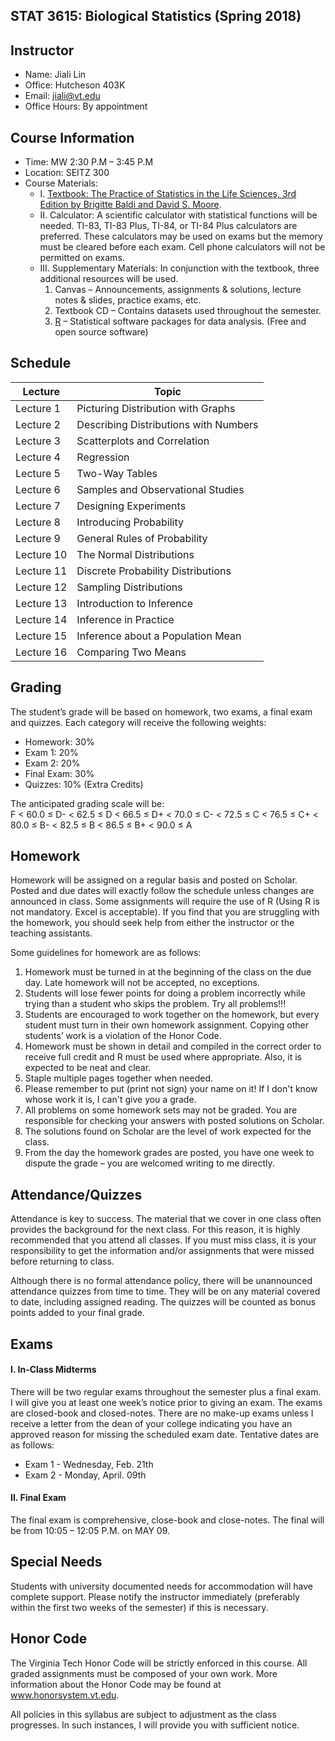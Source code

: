 ## STAT 3615: Biological Statistics (Spring 2018)

## Instructor
* Name: Jiali Lin	
* Office:  Hutcheson 403K	
* Email:  jiali@vt.edu						
* Office Hours:  By appointment 

## Course Information
* Time: MW 2:30 P.M – 3:45 P.M			
* Location:  SEITZ 300
* Course Materials:
    * I.	[Textbook: The Practice of Statistics in the Life Sciences, 3rd Edition by Brigitte Baldi and David S. Moore](https://www.amazon.com/Practice-Statistics-Sciences-CrunchIt-Access/dp/1464175349).
    * II.	Calculator: A scientific calculator with statistical functions will be needed. TI-83, TI-83 Plus, TI-84, or TI-84 Plus calculators are preferred. These calculators may be used on exams but the memory must be cleared before each exam.  Cell phone calculators will not be permitted on exams.
    * III. Supplementary Materials: In conjunction with the textbook, three additional resources will be used.
        1.	Canvas – Announcements, assignments & solutions, lecture notes & slides, practice exams, etc. 
        2.	Textbook CD – Contains datasets used throughout the semester.
        3.	[R](https://cran.r-project.org) – Statistical software packages for data analysis. (Free and open source software)

## Schedule
| Lecture | Topic |
|---------|-------|
| Lecture 1 | Picturing Distribution with Graphs |
| Lecture 2 | Describing Distributions with Numbers|
| Lecture 3 | Scatterplots and Correlation|
| Lecture 4 | Regression|
| Lecture 5 | Two-Way Tables|
| Lecture 6 | Samples and Observational Studies|
| Lecture 7 | Designing Experiments|
| Lecture 8 | Introducing Probability|
| Lecture 9 | General Rules of Probability|
| Lecture 10 | The Normal Distributions|
| Lecture 11 | Discrete Probability Distributions|
| Lecture 12 | Sampling Distributions|
| Lecture 13 | Introduction to Inference|
| Lecture 14 | Inference in Practice|
| Lecture 15 | Inference about a Population Mean|
| Lecture 16 | Comparing Two Means|

## Grading
The student’s grade will be based on homework, two exams, a final exam and quizzes.  Each category will receive the following weights:

* Homework:  30%
* Exam 1:  20%
* Exam 2:  20%
* Final Exam:  30%
* Quizzes:  10% (Extra Credits)

The anticipated grading scale will be:<br>
F < 60.0 ≤ D- < 62.5 ≤ D < 66.5 ≤ D+ < 70.0 ≤ C- < 72.5 ≤ C < 76.5 ≤ C+ < 80.0    ≤ B- < 82.5 ≤ B < 86.5 ≤ B+ < 90.0 ≤ A

## Homework
Homework will be assigned on a regular basis and posted on Scholar. Posted and due dates will exactly follow the schedule unless changes are announced in class. Some assignments will require the use of R (Using R is not mandatory. Excel is acceptable).  If you find that you are struggling with the homework, you should seek help from either the instructor or the teaching assistants. 

Some guidelines for homework are as follows:

1.	Homework must be turned in at the beginning of the class on the due day. Late homework will not be accepted, no exceptions.
2.	Students will lose fewer points for doing a problem incorrectly while trying than a student who skips the problem.  Try all problems!!!
3.	Students are encouraged to work together on the homework, but every student must turn in their own homework assignment. Copying other students’ work is a violation of the Honor Code.
4.	Homework must be shown in detail and compiled in the correct order to receive full credit and R must be used where appropriate. Also, it is expected to be neat and clear.
5.	Staple multiple pages together when needed.
6.	Please remember to put (print not sign) your name on it! If I don't know whose work it is, I can't give you a grade.
7.	All problems on some homework sets may not be graded. You are responsible for checking your answers with posted solutions on Scholar.
8.	The solutions found on Scholar are the level of work expected for the class.
9.	From the day the homework grades are posted, you have one week to dispute the grade – you are welcomed writing to me directly.

## Attendance/Quizzes
Attendance is key to success.  The material that we cover in one class often provides the background for the next class.  For this reason, it is highly recommended that you attend all classes.  If you must miss class, it is your responsibility to get the information and/or assignments that were missed before returning to class.

Although there is no formal attendance policy, there will be unannounced attendance quizzes from time to time.  They will be on any material covered to date, including assigned reading. The quizzes will be counted as bonus points added to your final grade.

## Exams  
#### I.  In-Class Midterms
There will be two regular exams throughout the semester plus a final exam.  I will give you at least one week’s notice prior to giving an exam. The exams are closed-book and closed-notes. There are no make-up exams unless I receive a letter from the dean of your college indicating you have an approved reason for missing the scheduled exam date. Tentative dates are as follows:

* Exam 1 - Wednesday, Feb. 21th
* Exam 2 - Monday, April. 09th

#### II.  Final Exam
The final exam is comprehensive, close-book and close-notes. The final will be from 10:05 – 12:05 P.M. on MAY 09.  

## Special Needs  
Students with university documented needs for accommodation will have complete support.  Please notify the instructor immediately (preferably within the first two weeks of the semester) if this is necessary.

## Honor Code 
The Virginia Tech Honor Code will be strictly enforced in this course.  All graded assignments must be composed of your own work.  More information about the Honor Code may be found at www.honorsystem.vt.edu.  

All policies in this syllabus are subject to adjustment as the class progresses. In such instances, I will provide you with sufficient notice. 


